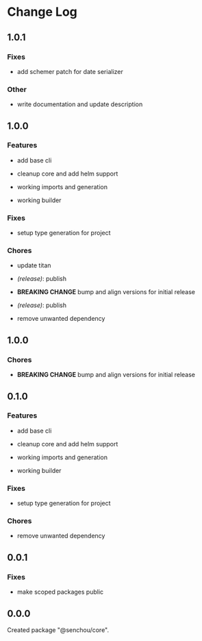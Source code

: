 # Change Log

## 1.0.1

### Fixes

- add schemer patch for date serializer


### Other

- write documentation and update description


## 1.0.0

### Features

- add base cli

- cleanup core and add helm support

- working imports and generation

- working builder


### Fixes

- setup type generation for project


### Chores

- update titan

- _(release)_: publish

- **BREAKING CHANGE** bump and align versions for initial release

- _(release)_: publish

- remove unwanted dependency


## 1.0.0

### Chores

-   **BREAKING CHANGE** bump and align versions for initial release

## 0.1.0

### Features

-   add base cli

-   cleanup core and add helm support

-   working imports and generation

-   working builder

### Fixes

-   setup type generation for project

### Chores

-   remove unwanted dependency

## 0.0.1

### Fixes

-   make scoped packages public

## 0.0.0

Created package "@senchou/core".
